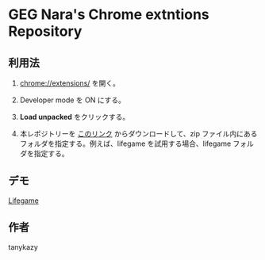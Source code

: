 # GEG Nara's Chrome extntions Repository

## 利用法

1. [chrome://extensions/](chrome://extensions/) を開く。

1. Developer mode を ON にする。

1. __Load unpacked__ をクリックする。

1. 本レポジトリーを [このリンク](https://github.com/tanykazy/chrome-extension/archive/master.zip) からダウンロードして、zip ファイル内にあるフォルダを指定する。例えば、lifegame を試用する場合、lifegame フォルダを指定する。

## デモ

[Lifegame](https://geg-nara.github.io/chrome-extension/lifegame/)

## 作者

tanykazy
